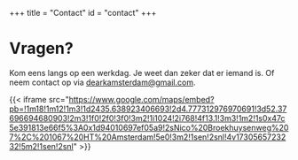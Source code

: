 +++
title = "Contact"
id = "contact"
+++

# Vragen?

Kom eens langs op een werkdag. Je weet dan zeker dat er iemand is. Of neem contact op via [dearkamsterdam@gmail.com](mailto:info@biotuingroep-de-ark.nl). 

{{< iframe src="https://www.google.com/maps/embed?pb=!1m18!1m12!1m3!1d2435.638923406693!2d4.777312976970691!3d52.37696694680903!2m3!1f0!2f0!3f0!3m2!1i1024!2i768!4f13.1!3m3!1m2!1s0x47c5e391813e66f5%3A0x1d94010697ef05a9!2sNico%20Broekhuysenweg%207%2C%201067%20HT%20Amsterdam!5e0!3m2!1sen!2snl!4v1730565723232!5m2!1sen!2snl" >}}

